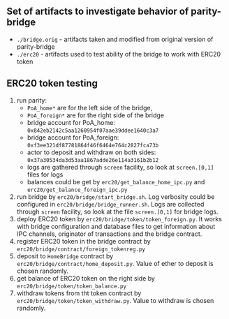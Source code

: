 Set of artifacts to investigate behavior of parity-bridge
----

* `./bridge.orig` - artifacts taken and modified from original version of parity-bridge
* `./erc20` - artifacts used to test ability of the bridge to work with ERC20 token

ERC20 token testing
----

1. run parity:
   * `PoA_home*` are for the left side of the bridge,
   * `PoA_foreign*` are for the right side of the bridge
   * bridge account for PoA_home: `0x842eb2142c5aa1260954f07aae39ddee1640c3a7`
   * bridge account for PoA_foreign: `0xf3ee321df87781864f46f6464e764c2827fca73b`
   * actor to deposit and withdraw on both sides: `0x37a30534da3d53aa1867adde26e114a3161b2b12`
   * logs are gathered through `screen` facility, so look at `screen.[0,1]` files for logs
   * balances could be get by `erc20/get_balance_home_ipc.py` and `erc20/get_balance_foreign_ipc.py` 
2. run bridge by `erc20/bridge/start_bridge.sh`. Log verbosity could be configured in `erc20/bridge/bridge_runner.sh`. Logs are collected through `screen` facility, so look at the file `screen.[0,1]` for bridge logs.
3. deploy ERC20 token by `erc20/bridge/token/token_foreign.py`. It works with bridge configuration and database files to get information about IPC channels, originator of transactions and the bridge contract.
4. register ERC20 token in the bridge contract by `erc20/bridge/contract/foreign_tokenreg.py`
5. deposit to `HomeBridge` contract by `erc20/bridge/contract/home_deposit.py`. Value of ether to deposit is chosen randomly. 
6. get balance of ERC20 token on the right side by `erc20/bridge/token/token_balance.py`
7. withdraw tokens from tht token contract by `erc20/bridge/token/token_withdraw.py`. Value to withdraw is chosen randomly.
